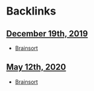 
# Backlinks
## [December 19th, 2019](<December 19th, 2019.md>)
- [Brainsort](<Brainsort.md>)

## [May 12th, 2020](<May 12th, 2020.md>)
- [Brainsort](<Brainsort.md>)

